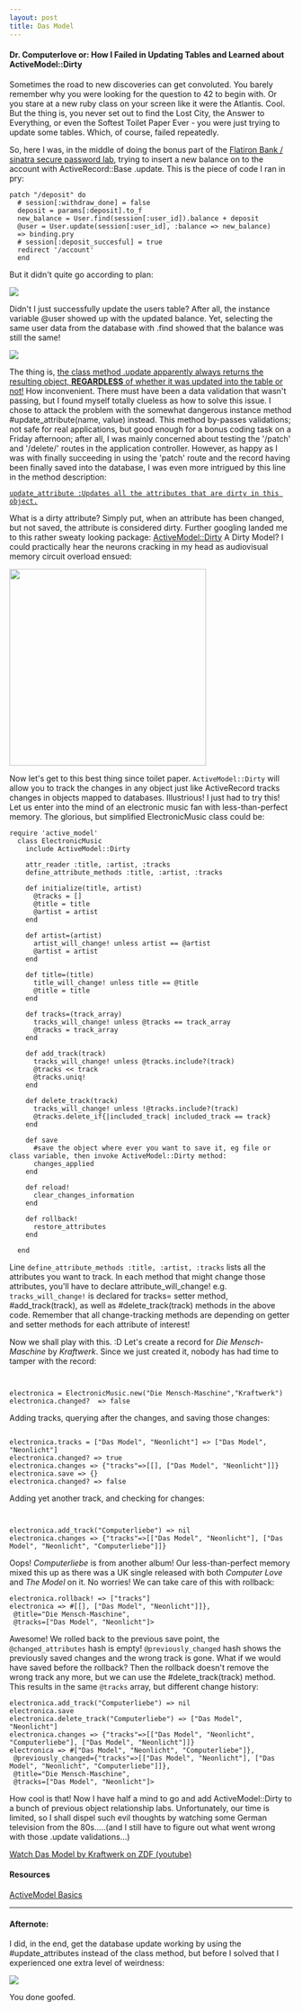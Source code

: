 ```yaml
---
layout: post
title: Das Model
---
```


#### Dr. Computerlove  or: How I Failed in Updating Tables and Learned about ActiveModel::Dirty

Sometimes the road to new discoveries can get convoluted. You barely remember why you were looking for the question to 42 to begin with. Or you stare at a new ruby class on your screen like it were the Atlantis. Cool. But the thing is, you never set out to find the Lost City, the Answer to Everything, or even the Softest Toilet Paper Ever - you were just trying to update some tables. Which, of course, failed repeatedly.

So, here I was, in the middle of doing the bonus part of the [Flatiron Bank / sinatra secure password lab](https://github.com/satub/sinatra-secure-password-lab-wdf-000), trying to insert a new balance on to the account with ActiveRecord::Base .update. This is the piece of code I ran in pry:    


<pre><code class="long">patch "/deposit" do
  # session[:withdraw_done] = false
  deposit = params[:deposit].to_f
  new_balance = User.find(session[:user_id]).balance + deposit
  @user = User.update(session[:user_id], :balance => new_balance)
  => binding.pry
  # session[:deposit_succesful] = true
  redirect '/account'
  end
</code></pre>      

But it didn't quite go according to plan:

![](https://i.imgur.com/WJ9NENd.png)   

Didn't I just successfully update the users table? After all, the instance variable @user showed up with the updated balance. Yet, selecting the same user data from the database with .find showed that the balance was still the same!   

![](http://www.reactiongifs.us/wp-content/uploads/2015/12/interesting_reaction_nightmare_before_christmas.gif)     


The thing is, [the class method .update apparently always returns the resulting object, __REGARDLESS__ of whether it was updated into the table or not!](http://apidock.com/rails/v2.3.8/ActiveRecord/Base/update/class)  How inconvenient. There must have been a data validation that wasn't passing, but I found myself totally clueless as how to solve this issue. I chose to attack the problem with the somewhat dangerous instance method #update_attribute(name, value) instead. This method by-passes validations; not safe for real applications, but good enough for a bonus coding task on a Friday afternoon; after all, I was mainly concerned about testing the '/patch' and '/delete/' routes in the application controller.  However, as happy as I was with finally succeeding in using the 'patch' route and the record having been finally saved into the database, I was even more intrigued by this line in the method description:    

[`update_attribute :Updates all the attributes that are dirty in this object.`](http://api.rubyonrails.org/classes/ActiveRecord/Persistence.html#method-i-update_attribute)

What is a dirty attribute? Simply put, when an attribute has been changed, but not saved, the attribute is considered dirty. Further googling landed me to this rather sweaty looking package: [ActiveModel::Dirty](http://api.rubyonrails.org/classes/ActiveModel/Dirty.html)  A Dirty Model? I could practically hear the neurons cracking in my head as audiovisual memory circuit overload ensued:

<img src="http://i.imgur.com/9HnTSuf.gif" style="width: 350px;">    

Now let's get to this best thing since toilet paper. `ActiveModel::Dirty` will allow you to track the changes in any object just like ActiveRecord tracks changes in objects mapped to databases. Illustrious! I just had to try this! Let us enter into the mind of an electronic music fan with less-than-perfect memory. The glorious, but simplified ElectronicMusic class could be:    


<pre><code class="long">require 'active_model'
  class ElectronicMusic
    include ActiveModel::Dirty  

    attr_reader :title, :artist, :tracks
    define_attribute_methods :title, :artist, :tracks

    def initialize(title, artist)
      @tracks = []
      @title = title
      @artist = artist
    end

    def artist=(artist)
      artist_will_change! unless artist == @artist
      @artist = artist
    end

    def title=(title)
      title_will_change! unless title == @title
      @title = title
    end

    def tracks=(track_array)
      tracks_will_change! unless @tracks == track_array
      @tracks = track_array
    end

    def add_track(track)
      tracks_will_change! unless @tracks.include?(track)
      @tracks << track
      @tracks.uniq!
    end

    def delete_track(track)
      tracks_will_change! unless !@tracks.include?(track)
      @tracks.delete_if{|included_track| included_track == track}
    end

    def save
      #save the object where ever you want to save it, eg file or class variable, then invoke ActiveModel::Dirty method:
      changes_applied
    end

    def reload!
      clear_changes_information
    end

    def rollback!
      restore_attributes
    end

  end</code></pre>      


Line `define_attribute_methods :title, :artist, :tracks`  lists all the attributes you want to track. In each method that might change those attributes, you'll have to declare attribute_will_change! e.g. `tracks_will_change!` is declared for tracks= setter method, #add_track(track), as well as #delete_track(track) methods in the above code. Remember that all change-tracking methods are depending on getter and setter methods for each attribute of interest!

Now we shall play with this. :D Let's create a record for _Die Mensch-Maschine_ by _Kraftwerk_. Since we just created it, nobody has had time to tamper with the record:   

<pre><code class="long">

electronica = ElectronicMusic.new("Die Mensch-Maschine","Kraftwerk")
electronica.changed?  => false
</code></pre>

Adding tracks, querying after the changes, and saving those changes:   

<pre><code class="long">
electronica.tracks = ["Das Model", "Neonlicht"] => ["Das Model", "Neonlicht"]
electronica.changed? => true
electronica.changes => {"tracks"=>[[], ["Das Model", "Neonlicht"]]}
electronica.save => {}
electronica.changed? => false</code></pre>

Adding yet another track, and checking for changes:   

<pre><code class="long">

electronica.add_track("Computerliebe") => nil
electronica.changes => {"tracks"=>[["Das Model", "Neonlicht"], ["Das Model", "Neonlicht", "Computerliebe"]]}
</code></pre>

Oops! _Computerliebe_ is from another album! Our less-than-perfect memory mixed this up as there was a UK single released with both _Computer Love_ and _The Model_ on it. No worries! We can take care of this with rollback:

<pre><code class="long">electronica.rollback! => ["tracks"]
electronica => #<ElectronicMusic:0x007fe850ba4808
 @artist="Kraftwerk",
 @changed_attributes={},
 @previously_changed={"tracks"=>[[], ["Das Model", "Neonlicht"]]},
 @title="Die Mensch-Maschine",
 @tracks=["Das Model", "Neonlicht"]></code></pre>

Awesome! We rolled back to the previous save point, the `@changed_attributes` hash is empty! `@previously_changed` hash shows the previously saved changes and the wrong track is gone. What if we would have saved before the rollback? Then the rollback doesn't remove the wrong track any more, but we can use the #delete_track(track) method. This results in the same `@tracks` array, but different change history:   

<pre><code class="long">electronica.add_track("Computerliebe") => nil
electronica.save
electronica.delete_track("Computerliebe") => ["Das Model", "Neonlicht"]
electronica.changes => {"tracks"=>[["Das Model", "Neonlicht", "Computerliebe"], ["Das Model", "Neonlicht"]]}
electronica => #<ElectronicMusic:0x007f9cc9b9f998
 @artist="Kraftwerk",
 @changed_attributes={"tracks"=>["Das Model", "Neonlicht", "Computerliebe"]},
 @previously_changed={"tracks"=>[["Das Model", "Neonlicht"], ["Das Model", "Neonlicht", "Computerliebe"]]},
 @title="Die Mensch-Maschine",
 @tracks=["Das Model", "Neonlicht"]></code></pre>   

How cool is that! Now I have half a mind to go and add ActiveModel::Dirty to a bunch of previous object relationship labs. Unfortunately, our time is limited, so I shall dispel such evil thoughts by watching some German television from the 80s.....(and I still have to figure out what went wrong with those .update validations...)

[Watch Das Model by Kraftwerk on ZDF (youtube)](https://www.youtube.com/watch?v=84YCcDY4coU)    


#### Resources   

[ActiveModel Basics](http://guides.rubyonrails.org/active_model_basics.html)   
***********

#### Afternote:

I did, in the end, get the database update working by using the #update_attributes instead of the class method, but before I solved that I experienced one extra level of weirdness:     

![](https://i.imgur.com/SRdS0e6.png)

You done goofed.
